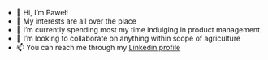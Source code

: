 - 👋 Hi, I’m Paweł!
- 👀 My interests are all over the place
- 🌱 I’m currently spending most my time indulging in product management
- 💞️ I’m looking to collaborate on anything within scope of agriculture
- 📫 You can reach me through my [Linkedin profile](https://www.linkedin.com/in/pawel-piwowarczyk-267324224/)
